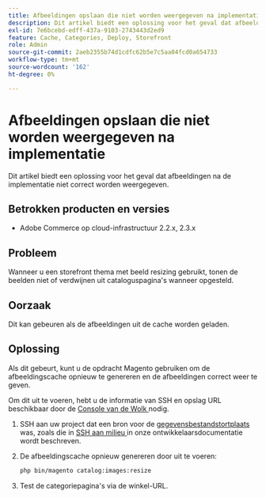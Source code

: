 ```yaml
---
title: Afbeeldingen opslaan die niet worden weergegeven na implementatie
description: Dit artikel biedt een oplossing voor het geval dat afbeeldingen na de implementatie niet correct worden weergegeven.
exl-id: 7e6bcebd-edff-437a-9103-2743443d2ed9
feature: Cache, Categories, Deploy, Storefront
role: Admin
source-git-commit: 2aeb2355b74d1cdfc62b5e7c5aa04fcd0a654733
workflow-type: tm+mt
source-wordcount: '162'
ht-degree: 0%

---
```


# Afbeeldingen opslaan die niet worden weergegeven na implementatie

Dit artikel biedt een oplossing voor het geval dat afbeeldingen na de implementatie niet correct worden weergegeven.

## Betrokken producten en versies

* Adobe Commerce op cloud-infrastructuur 2.2.x, 2.3.x

## Probleem

Wanneer u een storefront thema met beeld resizing gebruikt, tonen de beelden niet of verdwijnen uit cataloguspagina&#39;s wanneer opgesteld.

## Oorzaak

Dit kan gebeuren als de afbeeldingen uit de cache worden geladen.

## Oplossing

Als dit gebeurt, kunt u de opdracht Magento gebruiken om de afbeeldingscache opnieuw te genereren en de afbeeldingen correct weer te geven.

Om dit uit te voeren, hebt u de informatie van SSH en opslag URL beschikbaar door de [ Console van de Wolk ](https://experienceleague.adobe.com/docs/commerce-cloud-service/user-guide/project/overview.html?lang=nl-NL) nodig.

1. SSH aan uw project dat een bron voor de [ gegevensbestandstortplaats ](/help/how-to/general/create-database-dump-on-cloud.md) was, zoals die in [ SSH aan milieu ](https://experienceleague.adobe.com/nl/docs/commerce-cloud-service/user-guide/develop/secure-connections) in onze ontwikkelaarsdocumentatie wordt beschreven.
1. De afbeeldingscache opnieuw genereren door uit te voeren:

   ```bash
   php bin/magento catalog:images:resize
   ```

1. Test de categoriepagina&#39;s via de winkel-URL.
